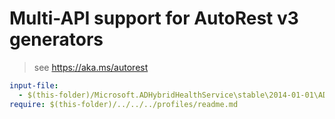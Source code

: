 # Multi-API support for AutoRest v3 generators

> see https://aka.ms/autorest

``` yaml $(enable-multi-api)
input-file:
  - $(this-folder)/Microsoft.ADHybridHealthService\stable\2014-01-01\ADHybridHealthService.json
require: $(this-folder)/../../../profiles/readme.md
```

